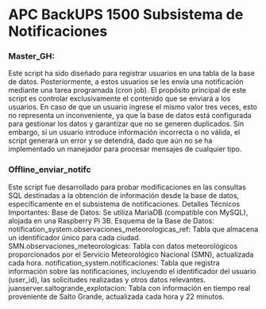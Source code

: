 # APC BackUPS 1500 Subsistema de Notificaciones
### Master_GH:
Este script ha sido diseñado para registrar usuarios en una tabla de la base de datos.
Posteriormente, a estos usuarios se les envía una notificación mediante una tarea programada (cron job).
El propósito principal de este script es controlar exclusivamente el contenido que se enviará a los usuarios. 
En caso de que un usuario ingrese el mismo valor tres veces, esto no representa un inconveniente, ya que la base de datos está configurada para gestionar los datos y garantizar que no se generen duplicados.
Sin embargo, si un usuario introduce información incorrecta o no válida, el script generará un error y se detendrá,
dado que aún no se ha implementado un manejador para procesar mensajes de cualquier tipo.


### Offline_enviar_notifc
Este script fue desarrollado para probar modificaciones en las consultas SQL destinadas a la obtención de información desde la base de datos, específicamente en el subsistema de notificaciones. 
Detalles Técnicos Importantes:
Base de Datos: Se utiliza MariaDB (compatible con MySQL), alojada en una Raspberry Pi 3B.
Esquema de la Base de Datos:
notification_system.observaciones_meteorologicas_ref: Tabla que almacena un identificador único para cada ciudad.
SMN.observaciones_meteorologicas: Tabla con datos meteorológicos proporcionados por el Servicio Meteorológico Nacional (SMN), actualizada cada hora.
notification_system.notificaciones: Tabla que registra información sobre las notificaciones, incluyendo el identificador del usuario (user_id), las solicitudes realizadas y otros datos relevantes.
juanserver.saltogrande_explotacion: Tabla con información en tiempo real proveniente de Salto Grande, actualizada cada hora y 22 minutos. 
